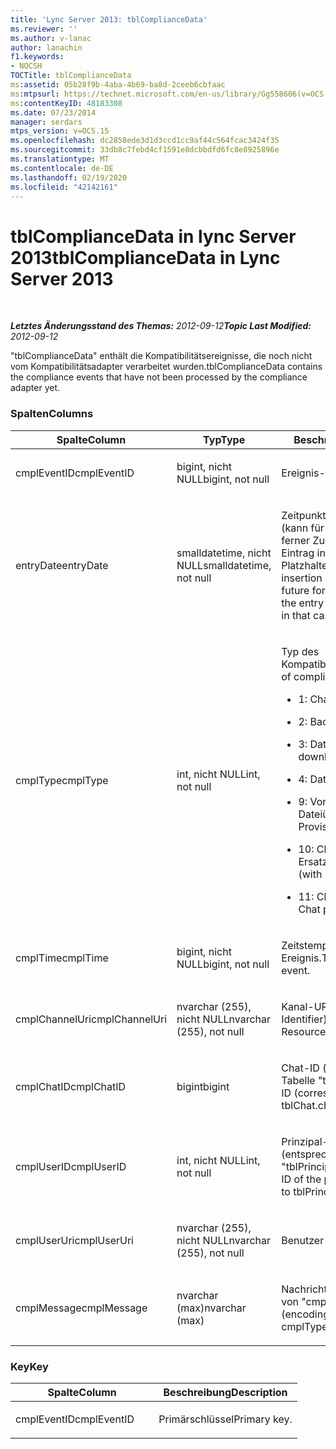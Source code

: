 ```yaml
---
title: 'Lync Server 2013: tblComplianceData'
ms.reviewer: ''
ms.author: v-lanac
author: lanachin
f1.keywords:
- NOCSH
TOCTitle: tblComplianceData
ms:assetid: 05b28f9b-4aba-4b69-ba8d-2ceeb6cbfaac
ms:mtpsurl: https://technet.microsoft.com/en-us/library/Gg558606(v=OCS.15)
ms:contentKeyID: 48183308
ms.date: 07/23/2014
manager: serdars
mtps_version: v=OCS.15
ms.openlocfilehash: dc2858ede3d1d3ccd1cc9af44c564fcac3424f35
ms.sourcegitcommit: 33db8c7febd4cf1591e8dcbbdfd6fc8e8925896e
ms.translationtype: MT
ms.contentlocale: de-DE
ms.lasthandoff: 02/19/2020
ms.locfileid: "42142161"
---
```

<div data-xmlns="http://www.w3.org/1999/xhtml">

<div class="topic" data-xmlns="http://www.w3.org/1999/xhtml" data-msxsl="urn:schemas-microsoft-com:xslt" data-cs="http://msdn.microsoft.com/">

<div data-asp="https://msdn2.microsoft.com/asp">

# <a name="tblcompliancedata-in-lync-server-2013"></a><span data-ttu-id="151a1-102">tblComplianceData in lync Server 2013</span><span class="sxs-lookup"><span data-stu-id="151a1-102">tblComplianceData in Lync Server 2013</span></span>

</div>

<div id="mainSection">

<div id="mainBody">

<span> </span>

<span data-ttu-id="151a1-103">_**Letztes Änderungsstand des Themas:** 2012-09-12_</span><span class="sxs-lookup"><span data-stu-id="151a1-103">_**Topic Last Modified:** 2012-09-12_</span></span>

<span data-ttu-id="151a1-104">"tblComplianceData" enthält die Kompatibilitätsereignisse, die noch nicht vom Kompatibilitätsadapter verarbeitet wurden.</span><span class="sxs-lookup"><span data-stu-id="151a1-104">tblComplianceData contains the compliance events that have not been processed by the compliance adapter yet.</span></span>

### <a name="columns"></a><span data-ttu-id="151a1-105">Spalten</span><span class="sxs-lookup"><span data-stu-id="151a1-105">Columns</span></span>

<table>
<colgroup>
<col style="width: 33%" />
<col style="width: 33%" />
<col style="width: 33%" />
</colgroup>
<thead>
<tr class="header">
<th><span data-ttu-id="151a1-106">Spalte</span><span class="sxs-lookup"><span data-stu-id="151a1-106">Column</span></span></th>
<th><span data-ttu-id="151a1-107">Typ</span><span class="sxs-lookup"><span data-stu-id="151a1-107">Type</span></span></th>
<th><span data-ttu-id="151a1-108">Beschreibung</span><span class="sxs-lookup"><span data-stu-id="151a1-108">Description</span></span></th>
</tr>
</thead>
<tbody>
<tr class="odd">
<td><p><span data-ttu-id="151a1-109">cmplEventID</span><span class="sxs-lookup"><span data-stu-id="151a1-109">cmplEventID</span></span></p></td>
<td><p><span data-ttu-id="151a1-110">bigint, nicht NULL</span><span class="sxs-lookup"><span data-stu-id="151a1-110">bigint, not null</span></span></p></td>
<td><p><span data-ttu-id="151a1-111">Ereignis-ID</span><span class="sxs-lookup"><span data-stu-id="151a1-111">Event ID.</span></span></p></td>
</tr>
<tr class="even">
<td><p><span data-ttu-id="151a1-112">entryDate</span><span class="sxs-lookup"><span data-stu-id="151a1-112">entryDate</span></span></p></td>
<td><p><span data-ttu-id="151a1-113">smalldatetime, nicht NULL</span><span class="sxs-lookup"><span data-stu-id="151a1-113">smalldatetime, not null</span></span></p></td>
<td><p><span data-ttu-id="151a1-114">Zeitpunkt des Einfügevorgangs (kann für "cmplType=9" in ferner Zukunft liegen, da der Eintrag in diesem Fall nur ein Platzhalter ist).</span><span class="sxs-lookup"><span data-stu-id="151a1-114">Time of insertion (may be far in the future for cmplType=9 because the entry is just a placeholder in that case).</span></span></p></td>
</tr>
<tr class="odd">
<td><p><span data-ttu-id="151a1-115">cmplType</span><span class="sxs-lookup"><span data-stu-id="151a1-115">cmplType</span></span></p></td>
<td><p><span data-ttu-id="151a1-116">int, nicht NULL</span><span class="sxs-lookup"><span data-stu-id="151a1-116">int, not null</span></span></p></td>
<td><p><span data-ttu-id="151a1-117">Typ des Kompatibilitätsereignisses:</span><span class="sxs-lookup"><span data-stu-id="151a1-117">Type of compliance event:</span></span></p>
<ul>
<li><p><span data-ttu-id="151a1-118">1: Chat</span><span class="sxs-lookup"><span data-stu-id="151a1-118">1: Chat</span></span></p></li>
<li><p><span data-ttu-id="151a1-119">2: Backchat</span><span class="sxs-lookup"><span data-stu-id="151a1-119">2: Backchat</span></span></p></li>
<li><p><span data-ttu-id="151a1-120">3: Dateidownload</span><span class="sxs-lookup"><span data-stu-id="151a1-120">3: File download</span></span></p></li>
<li><p><span data-ttu-id="151a1-121">4: Dateiupload</span><span class="sxs-lookup"><span data-stu-id="151a1-121">4: File upload</span></span></p></li>
<li><p><span data-ttu-id="151a1-122">9: Vorläufige Dateiübertragung</span><span class="sxs-lookup"><span data-stu-id="151a1-122">9: Provisional file transfer</span></span></p></li>
<li><p><span data-ttu-id="151a1-123">10: Chatlöschung (mit Ersatz)</span><span class="sxs-lookup"><span data-stu-id="151a1-123">10: Chat deletion (with replace)</span></span></p></li>
<li><p><span data-ttu-id="151a1-124">11: Chatbereinigung</span><span class="sxs-lookup"><span data-stu-id="151a1-124">11: Chat purging</span></span></p></li>
</ul></td>
</tr>
<tr class="even">
<td><p><span data-ttu-id="151a1-125">cmplTime</span><span class="sxs-lookup"><span data-stu-id="151a1-125">cmplTime</span></span></p></td>
<td><p><span data-ttu-id="151a1-126">bigint, nicht NULL</span><span class="sxs-lookup"><span data-stu-id="151a1-126">bigint, not null</span></span></p></td>
<td><p><span data-ttu-id="151a1-127">Zeitstempel für das Ereignis.</span><span class="sxs-lookup"><span data-stu-id="151a1-127">Time stamp for the event.</span></span></p></td>
</tr>
<tr class="odd">
<td><p><span data-ttu-id="151a1-128">cmplChannelUri</span><span class="sxs-lookup"><span data-stu-id="151a1-128">cmplChannelUri</span></span></p></td>
<td><p><span data-ttu-id="151a1-129">nvarchar (255), nicht NULL</span><span class="sxs-lookup"><span data-stu-id="151a1-129">nvarchar (255), not null</span></span></p></td>
<td><p><span data-ttu-id="151a1-130">Kanal-URI (Uniform Resource Identifier)</span><span class="sxs-lookup"><span data-stu-id="151a1-130">Channel Uniform Resource Identifier (URI).</span></span></p></td>
</tr>
<tr class="even">
<td><p><span data-ttu-id="151a1-131">cmplChatID</span><span class="sxs-lookup"><span data-stu-id="151a1-131">cmplChatID</span></span></p></td>
<td><p><span data-ttu-id="151a1-132">bigint</span><span class="sxs-lookup"><span data-stu-id="151a1-132">bigint</span></span></p></td>
<td><p><span data-ttu-id="151a1-133">Chat-ID (entsprechend der Tabelle "tblChat.chatId").</span><span class="sxs-lookup"><span data-stu-id="151a1-133">Chat ID (corresponding to tblChat.chatId table).</span></span></p></td>
</tr>
<tr class="odd">
<td><p><span data-ttu-id="151a1-134">cmplUserID</span><span class="sxs-lookup"><span data-stu-id="151a1-134">cmplUserID</span></span></p></td>
<td><p><span data-ttu-id="151a1-135">int, nicht NULL</span><span class="sxs-lookup"><span data-stu-id="151a1-135">int, not null</span></span></p></td>
<td><p><span data-ttu-id="151a1-136">Prinzipal-ID des Bereitstellers (entsprechend der Tabelle "tblPrincipal.prinID").</span><span class="sxs-lookup"><span data-stu-id="151a1-136">Principal ID of the poster (corresponding to tblPrincipal.prinID table).</span></span></p></td>
</tr>
<tr class="even">
<td><p><span data-ttu-id="151a1-137">cmplUserUri</span><span class="sxs-lookup"><span data-stu-id="151a1-137">cmplUserUri</span></span></p></td>
<td><p><span data-ttu-id="151a1-138">nvarchar (255), nicht NULL</span><span class="sxs-lookup"><span data-stu-id="151a1-138">nvarchar (255), not null</span></span></p></td>
<td><p><span data-ttu-id="151a1-139">Benutzer-URI</span><span class="sxs-lookup"><span data-stu-id="151a1-139">User URI.</span></span></p></td>
</tr>
<tr class="odd">
<td><p><span data-ttu-id="151a1-140">cmplMessage</span><span class="sxs-lookup"><span data-stu-id="151a1-140">cmplMessage</span></span></p></td>
<td><p><span data-ttu-id="151a1-141">nvarchar (max)</span><span class="sxs-lookup"><span data-stu-id="151a1-141">nvarchar (max)</span></span></p></td>
<td><p><span data-ttu-id="151a1-142">Nachricht (Codierung abhängig von "cmplType").</span><span class="sxs-lookup"><span data-stu-id="151a1-142">Message (encoding depends on cmplType).</span></span></p></td>
</tr>
</tbody>
</table>


### <a name="key"></a><span data-ttu-id="151a1-143">Key</span><span class="sxs-lookup"><span data-stu-id="151a1-143">Key</span></span>

<table>
<colgroup>
<col style="width: 50%" />
<col style="width: 50%" />
</colgroup>
<thead>
<tr class="header">
<th><span data-ttu-id="151a1-144">Spalte</span><span class="sxs-lookup"><span data-stu-id="151a1-144">Column</span></span></th>
<th><span data-ttu-id="151a1-145">Beschreibung</span><span class="sxs-lookup"><span data-stu-id="151a1-145">Description</span></span></th>
</tr>
</thead>
<tbody>
<tr class="odd">
<td><p><span data-ttu-id="151a1-146">cmplEventID</span><span class="sxs-lookup"><span data-stu-id="151a1-146">cmplEventID</span></span></p></td>
<td><p><span data-ttu-id="151a1-147">Primärschlüssel</span><span class="sxs-lookup"><span data-stu-id="151a1-147">Primary key.</span></span></p></td>
</tr>
</tbody>
</table>


</div>

<span> </span>

</div>

</div>

</div>

